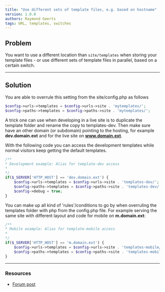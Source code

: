 ```yaml
---
title: "Use different sets of template files, e.g. based on hostname"
version: 1.0.0
authors: Raymond Geerts
tags: URL, templates, switches
---
```


## Problem

You want to use a different location than `site/templates` when storing your template files - or use different sets of template files in parallel, based on a certain switch.

---

## Solution

You are able to overrule this setting from the site/config.php as follows

```php
$config->urls->templates = $config->urls->site . 'mytemplates/';
$config->paths->templates = $config->paths->site . 'mytemplates/';
```

A trick one can use when developing in a live site is to duplicate the template folder and rename the copy to templates-dev. Then make sure have an other domain (or subdomain) pointing to the hosting, for example **dev.domain.ext** and for the live site on **www.domain.ext**.

With the following code you can access the development templates while normal visitors keep getting the default templates.

```php
/**
* Development example: Alias for template-dev access
*
*/
if($_SERVER['HTTP_HOST'] == 'dev.domain.ext') {
    $config->urls->templates = $config->urls->site . 'templates-dev/';
    $config->paths->templates = $config->paths->site . 'templates-dev/';
    $config->debug = true;
}
```

You can make up all kind of 'rules'/conditions to go by when overruling the templates folder with php from the config.php file.
For example serving the same site with different layout and code for mobile on **m.domain.ext**:

```php
/**
* Mobile example: Alias for template-mobile access
*
*/
if($_SERVER['HTTP_HOST'] == 'm.domain.ext') {
    $config->urls->templates = $config->urls->site . 'templates-mobile/';
    $config->paths->templates = $config->paths->site . 'templates-mobile/';
}
```

---

### Resources

-   [Forum post](https://processwire.com/talk/topic/8789-should-all-template-files-put-under-sitetemplates-folder/#entry84861)
